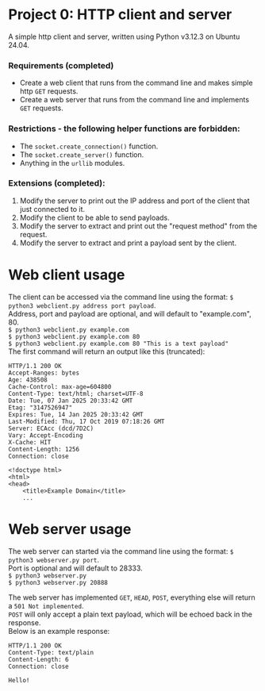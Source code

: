 # Project 0: HTTP client and server
A simple http client and server, written using Python v3.12.3 on Ubuntu 24.04.

### Requirements (completed)
- Create a web client that runs from the command line and makes simple http `GET` requests.
- Create a web server that runs from the command line and implements `GET` requests.

### Restrictions - the following helper functions are forbidden:
- The `socket.create_connection()` function.
- The `socket.create_server()` function.
- Anything in the `urllib` modules.

### Extensions (completed):

1. Modify the server to print out the IP address and port of the client that just connected to it.
2. Modify the client to be able to send payloads.
3. Modify the server to extract and print out the "request method" from the request.
4. Modify the server to extract and print a payload sent by the client.

# Web client usage
The client can be accessed via the command line using the format: `$ python3 webclient.py address port payload`.</br>
Address, port and payload are optional, and will default to "example.com", 80.</br>
`$ python3 webclient.py example.com`</br>
`$ python3 webclient.py example.com 80`</br>
`$ python3 webclient.py example.com 80 "This is a text payload"`</br>
The first command will return an output like this (truncated):
```
HTTP/1.1 200 OK
Accept-Ranges: bytes
Age: 438508
Cache-Control: max-age=604800
Content-Type: text/html; charset=UTF-8
Date: Tue, 07 Jan 2025 20:33:42 GMT
Etag: "3147526947"
Expires: Tue, 14 Jan 2025 20:33:42 GMT
Last-Modified: Thu, 17 Oct 2019 07:18:26 GMT
Server: ECAcc (dcd/7D2C)
Vary: Accept-Encoding
X-Cache: HIT
Content-Length: 1256
Connection: close

<!doctype html>
<html>
<head>
    <title>Example Domain</title>
    ...
```

# Web server usage
The web server can started via the command line using the format: `$ python3 webserver.py port`.</br>
Port is optional and will default to 28333.</br>
`$ python3 webserver.py` </br>
`$ python3 webserver.py 20888`

The web server has implemented `GET`, `HEAD`, `POST`, everything else will return a `501 Not implemented`.</br>
`POST` will only accept a plain text payload, which will be echoed back in the response.</br>
Below is an example response:

```
HTTP/1.1 200 OK
Content-Type: text/plain
Content-Length: 6
Connection: close

Hello!
```
